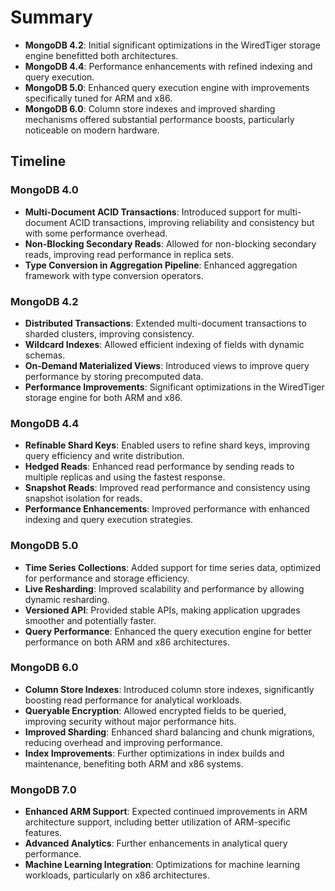 # Summary
- **MongoDB 4.2**: Initial significant optimizations in the WiredTiger storage engine benefitted both architectures.
- **MongoDB 4.4**: Performance enhancements with refined indexing and query execution.
- **MongoDB 5.0**: Enhanced query execution engine with improvements specifically tuned for ARM and x86.
- **MongoDB 6.0**: Column store indexes and improved sharding mechanisms offered substantial performance boosts, particularly noticeable on modern hardware.

## Timeline

### MongoDB 4.0
- **Multi-Document ACID Transactions**: Introduced support for multi-document ACID transactions, improving reliability and consistency but with some performance overhead.
- **Non-Blocking Secondary Reads**: Allowed for non-blocking secondary reads, improving read performance in replica sets.
- **Type Conversion in Aggregation Pipeline**: Enhanced aggregation framework with type conversion operators.

### MongoDB 4.2
- **Distributed Transactions**: Extended multi-document transactions to sharded clusters, improving consistency.
- **Wildcard Indexes**: Allowed efficient indexing of fields with dynamic schemas.
- **On-Demand Materialized Views**: Introduced views to improve query performance by storing precomputed data.
- **Performance Improvements**: Significant optimizations in the WiredTiger storage engine for both ARM and x86.

### MongoDB 4.4
- **Refinable Shard Keys**: Enabled users to refine shard keys, improving query efficiency and write distribution.
- **Hedged Reads**: Enhanced read performance by sending reads to multiple replicas and using the fastest response.
- **Snapshot Reads**: Improved read performance and consistency using snapshot isolation for reads.
- **Performance Enhancements**: Improved performance with enhanced indexing and query execution strategies.

### MongoDB 5.0
- **Time Series Collections**: Added support for time series data, optimized for performance and storage efficiency.
- **Live Resharding**: Improved scalability and performance by allowing dynamic resharding.
- **Versioned API**: Provided stable APIs, making application upgrades smoother and potentially faster.
- **Query Performance**: Enhanced the query execution engine for better performance on both ARM and x86 architectures.

### MongoDB 6.0
- **Column Store Indexes**: Introduced column store indexes, significantly boosting read performance for analytical workloads.
- **Queryable Encryption**: Allowed encrypted fields to be queried, improving security without major performance hits.
- **Improved Sharding**: Enhanced shard balancing and chunk migrations, reducing overhead and improving performance.
- **Index Improvements**: Further optimizations in index builds and maintenance, benefiting both ARM and x86 systems.

### MongoDB 7.0
- **Enhanced ARM Support**: Expected continued improvements in ARM architecture support, including better utilization of ARM-specific features.
- **Advanced Analytics**: Further enhancements in analytical query performance.
- **Machine Learning Integration**: Optimizations for machine learning workloads, particularly on x86 architectures.